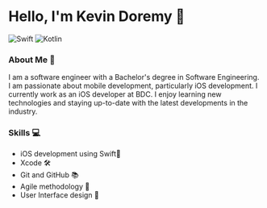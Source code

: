 # Hello, I'm Kevin Doremy 👋

![Swift](https://img.shields.io/badge/swift-F54A2A?style=for-the-badge&logo=swift&logoColor=white)
![Kotlin](https://img.shields.io/badge/kotlin-%237F52FF.svg?style=for-the-badge&logo=kotlin&logoColor=white)

<!--
![cs](https://img.shields.io/badge/C%23-239120?style=for-the-badge&logo=c-sharp&logoColor=white)
![dotnet](https://img.shields.io/badge/.NET-5C2D91?style=for-the-badge&logo=.net&logoColor=white)
![js](https://img.shields.io/badge/JavaScript-323330?style=for-the-badge&logo=javascript&logoColor=F7DF1E)
![node](https://img.shields.io/badge/Node.js-43853D?style=for-the-badge&logo=node.js&logoColor=white)
-->

### About Me 🚀
I am a software engineer with a Bachelor's degree in Software Engineering. I am passionate about mobile development, particularly iOS development. I currently work as an iOS developer at BDC. I enjoy learning new technologies and staying up-to-date with the latest developments in the industry.

### Skills 💻
* iOS development using Swift📱
* Xcode 🛠️
* Git and GitHub 📚
* Agile methodology 🚀
* User Interface design 🎨
  
<!--
![My github stats](https://github-readme-stats.vercel.app/api?username=KevinDoremy&hide=stars&count_private=true&show_icons=true&theme=tokyonight&show_icons=true)
[![Top Langs](https://github-readme-stats.vercel.app/api/top-langs/?username=KevinDoremy&layout=compact&theme=tokyonight)](https://github.com/anuraghazra/github-readme-stats)

**KevinDoremy/KevinDoremy** is a ✨ _special_ ✨ repository because its `README.md` (this file) appears on your GitHub profile.

Here are some ideas to get you started:

- 🔭 I’m currently working on ...
- 🌱 I’m currently learning ...
- 👯 I’m looking to collaborate on ...
- 🤔 I’m looking for help with ...
- 💬 Ask me about ...
- 📫 How to reach me: ...
- 😄 Pronouns: ...
- ⚡ Fun fact: ...
-->
